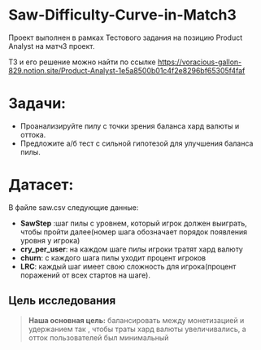 # Saw-Difficulty-Curve-in-Match3
Проект выполнен в рамках Тестового задания на позицию Product Analyst на матч3 проект.

ТЗ и его решение можно найти по ссылке https://voracious-gallon-829.notion.site/Product-Analyst-1e5a8500b01c4f2e8296bf65305f4faf
# **Задачи**:

- Проанализируйте пилу с точки зрения баланса хард валюты и оттока.
- Предложите а/б тест с сильной гипотезой для улучшения баланса пилы.

# Датасет:

В файле saw.csv следующие данные:

- **SawStep** :шаг пилы с уровнем, который игрок должен выиграть, чтобы
пройти далее(номер шага обозначает порядок появления уровня у игрока)
- **cry_per_user**: на каждом шаге пилы игроки тратят хард валюту
- **churn**: с каждого шага пилы уходит процент игроков
- **LRC**: каждый шаг имеет свою сложность для игрока(процент поражений от всех
стартов на шаге).

## Цель исследования

> **Наша основная цель:** балансировать между монетизацией и удержанием так , чтобы траты хард валюты увеличивались, а отток пользователей был минимальный
>
